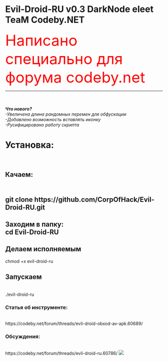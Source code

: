 # Evil-Droid-RU v0.3 DarkNode eleet TeaM Codeby.NET 
<font size=7 color='red'>Написано специально для форума codeby.net</font><br><hr>
<i><b><br><br>Что нового?</b><br>
 -Увеличена длина рандомных перемен для обфускации<br>
 -Добавлено возможность вставлять иконку<br>
 -Русифицировано работу скрипта<br>
  </i>
<h1>Установка:</h1>
<br><h2>Качаем:<h2>
<br>
git clone https://github.com/CorpOfHack/Evil-Droid-RU.git<br>
<h2>Заходим в папку:<br>
cd Evil-Droid-RU<br><h2>Делаем исполняемым</h2>
chmod +x evil-droid-ru<br>
<h2>Запускаем</h2><br>
./evil-droid-ru<br>
<h3>Статья об инструменте:</h3><br>
https://codeby.net/forum/threads/evil-droid-obxod-av-apk.60689/
<br><h3>Обсуждения:</h3><br>
https://codeby.net/forum/threads/evil-droid-ru.60786/
<img src="http://i.piccy.info/i9/e221bfda4839808a7a82880af0c7d018/1508148378/135152/1188000/2.jpg" />

